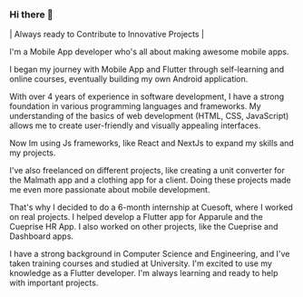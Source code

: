 ### Hi there 👋

| Always ready to Contribute to Innovative Projects |

I'm a Mobile App developer who's all about making awesome mobile apps. 

I began my journey with Mobile App and Flutter through self-learning and online courses, eventually building my own Android application.

With over 4 years of experience in software development, I have a strong foundation in various programming languages and frameworks.
My understanding of the basics of web development (HTML, CSS, JavaScript) allows me to create user-friendly and visually appealing interfaces.

Now Im using Js frameworks, like React and NextJs to expand my skills and my projects. 

I've also freelanced on different projects, like creating a unit converter for the Malmath app and a clothing app for a client. Doing these projects made me even more passionate about mobile development.

That's why I decided to do a 6-month internship at Cuesoft, where I worked on real projects. I helped develop a Flutter app for Apparule and the Cueprise HR App. I also worked on other projects, like the Cueprise and Dashboard apps.

I have a strong background in Computer Science and Engineering, and I've taken training courses and studied at University. I'm excited to use my knowledge as a Flutter developer. I'm always learning and ready to help with important projects.


